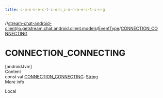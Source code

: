 ```yaml
---
title: c-o-n-n-e-c-t-i-o-n_c-o-n-n-e-c-t-i-n-g
---
```

//[stream-chat-android-client](../../../index.md)/[io.getstream.chat.android.client.models](../index.md)/[EventType](index.md)/[CONNECTION_CONNECTING](CONNECTION_CONNECTING.md)



# CONNECTION_CONNECTING  
[androidJvm]  
Content  
const val [CONNECTION_CONNECTING](CONNECTION_CONNECTING.md): [String](https://kotlinlang.org/api/latest/jvm/stdlib/kotlin/-string/index.html)  
More info  


Local

  



